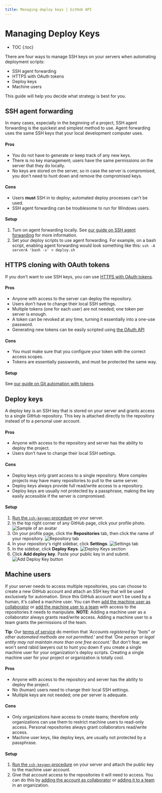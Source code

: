 ```yaml
---
title: Managing deploy keys | GitHub API
---
```


# Managing Deploy Keys

* TOC
{:toc}

There are four ways to manage SSH keys on your servers when automating deployment scripts:

* SSH agent forwarding
* HTTPS with OAuth tokens
* Deploy keys
* Machine users

This guide will help you decide what strategy is best for you.

## SSH agent forwarding

In many cases, especially in the beginning of a project, SSH agent forwarding is the quickest and simplest method to use.  Agent forwarding uses the same SSH keys that your local development computer uses.

#### Pros

* You do not have to generate or keep track of any new keys.
* There is no key management; users have the same permissions on the server that they do locally.
* No keys are stored on the server, so in case the server is compromised, you don't need to hunt down and remove the compromised keys.

#### Cons

* Users **must** SSH in to deploy; automated deploy processes can't be used.
* SSH agent forwarding can be troublesome to run for Windows users.

#### Setup

1. Turn on agent forwarding locally. See [our guide on SSH agent forwarding][ssh-agent-forwarding] for more information.
2. Set your deploy scripts to use agent forwarding. For example, on a bash script, enabling agent forwarding would look something like this: `ssh -A serverA 'bash -s' < deploy.sh`

## HTTPS cloning with OAuth tokens

If you don't want to use SSH keys, you can use [HTTPS with OAuth tokens][git-automation].

#### Pros

* Anyone with access to the server can deploy the repository.
* Users don't have to change their local SSH settings.
* Multiple tokens (one for each user) are not needed; one token per server is enough.
* A token can be revoked at any time, turning it essentially into a one-use password.
* Generating new tokens can be easily scripted using [the OAuth API](https://developer.github.com/v3/oauth_authorizations/#create-a-new-authorization)

#### Cons

* You must make sure that you configure your token with the correct access scopes.
* Tokens are essentially passwords, and must be protected the same way.

#### Setup

See [our guide on Git automation with tokens][git-automation].

## Deploy keys

A deploy key is an SSH key that is stored on your server and grants access to a single GitHub repository.  This key is attached directly to the repository instead of to a personal user account.

#### Pros

* Anyone with access to the repository and server has the ability to deploy the project.
* Users don't have to change their local SSH settings.

#### Cons

* Deploy keys only grant access to a single repository. More complex projects may have many repositories to pull to the same server.
* Deploy keys always provide full read/write access to a repository.
* Deploy keys are usually not protected by a passphrase, making the key easily accessible if the server is compromised.

#### Setup

1. [Run the `ssh-keygen` procedure][generating-ssh-keys] on your server.
2. In the top right corner of any GitHub page, click your profile photo.
   ![Sample of an avatar](https://github-images.s3.amazonaws.com/help/profile/top_right_avatar.png)
3. On your profile page, click the **Repositories** tab, then click the name of your repository.
   ![Repository tab](https://github-images.s3.amazonaws.com/help/profile/profile_repositories_tab.png)
4. In your repository's right sidebar, click **Settings**.
   ![Settings tab](https://github-images.s3.amazonaws.com/help/repository/repo-actions-settings.png)
3. In the sidebar, click **Deploy Keys**.
   ![Deploy Keys section](/images/deploy-keys.png)
3. Click **Add deploy key**. Paste your public key in and submit.
   ![Add Deploy Key button](https://github-images.s3.amazonaws.com/help/repository/repo-deploy-key.png)

## Machine users

If your server needs to access multiple repositories, you can choose to create a new GitHub account and attach an SSH key that will be used exclusively for automation.  Since this GitHub account won't be used by a human, it's called a machine user.  You can then [add the machine user as collaborator][collaborator] or [add the machine user to a team][team] with access to the repositories it needs to manipulate.  **NOTE**: Adding a machine user as a collaborator always grants read/write access.  Adding a machine user to a team grants the permissions of the team.

<div class="alert">
<p>
<strong>Tip</strong>: Our <a href="https://help.github.com/articles/github-terms-of-service">terms of service</a> do mention that <em>'Accounts registered by "bots" or other automated methods are not permitted.'</em> and that <em>'One person or legal entity may not maintain more than one free account.'</em>  But don't fear, we won't send rabid lawyers out to hunt you down if you create a single machine user for your organization's deploy scripts. Creating a single machine user for your project or organization is totally cool.
</p>
</div>

#### Pros

* Anyone with access to the repository and server has the ability to deploy the project.
* No (human) users need to change their local SSH settings.
* Multiple keys are not needed; one per server is adequate.

#### Cons

* Only organizations have access to create teams; therefore only organizations can use them to restrict machine users to read-only access.  Personal repositories always grant collaborators read/write access.
* Machine user keys, like deploy keys, are usually not protected by a passphrase.

#### Setup

1. [Run the `ssh-keygen` procedure][generating-ssh-keys] on your server and attach the public key to the machine user account.
2. Give that account access to the repositories it will need to access. You can do this by [adding the account as collaborator][collaborator] or [adding it to a team][team] in an organization.

[ssh-agent-forwarding]: /guides/using-ssh-agent-forwarding/
[generating-ssh-keys]: https://help.github.com/articles/generating-ssh-keys
[tos]: https://help.github.com/articles/github-terms-of-service
[git-automation]: https://help.github.com/articles/git-automation-with-oauth-tokens
[collaborator]: https://help.github.com/articles/how-do-i-add-a-collaborator
[team]: https://help.github.com/articles/adding-organization-members-to-a-team
